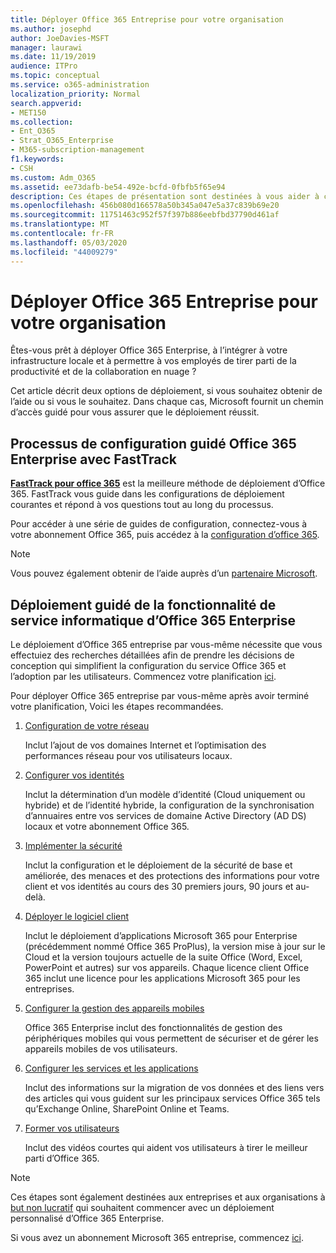 ```yaml
---
title: Déployer Office 365 Entreprise pour votre organisation
ms.author: josephd
author: JoeDavies-MSFT
manager: laurawi
ms.date: 11/19/2019
audience: ITPro
ms.topic: conceptual
ms.service: o365-administration
localization_priority: Normal
search.appverid:
- MET150
ms.collection:
- Ent_O365
- Strat_O365_Enterprise
- M365-subscription-management
f1.keywords:
- CSH
ms.custom: Adm_O365
ms.assetid: ee73dafb-be54-492e-bcfd-0fbfb5f65e94
description: Ces étapes de présentation sont destinées à vous aider à configurer votre réseau, à créer vos identités, à déployer des applications Microsoft 365 pour l’entreprise, à migrer vos données et à aider les personnes de votre organisation à utiliser Office 365.
ms.openlocfilehash: 456b080d166578a50b345a047e5a37c839b69e20
ms.sourcegitcommit: 11751463c952f57f397b886eebfbd37790d461af
ms.translationtype: MT
ms.contentlocale: fr-FR
ms.lasthandoff: 05/03/2020
ms.locfileid: "44009279"
---
```

# <a name="deploy-office-365-enterprise-for-your-organization"></a>Déployer Office 365 Entreprise pour votre organisation

Êtes-vous prêt à déployer Office 365 Enterprise, à l’intégrer à votre infrastructure locale et à permettre à vos employés de tirer parti de la productivité et de la collaboration en nuage ?

Cet article décrit deux options de déploiement, si vous souhaitez obtenir de l’aide ou si vous le souhaitez. Dans chaque cas, Microsoft fournit un chemin d’accès guidé pour vous assurer que le déploiement réussit.

## <a name="guided-office-365-enterprise-setup-process-with-fasttrack"></a>Processus de configuration guidé Office 365 Enterprise avec FastTrack

**[FastTrack pour office 365](https://docs.microsoft.com/fasttrack/O365-fasttrack-benefit-for-office-365)** est la meilleure méthode de déploiement d’Office 365. FastTrack vous guide dans les configurations de déploiement courantes et répond à vos questions tout au long du processus. 

Pour accéder à une série de guides de configuration, connectez-vous à votre abonnement Office 365, puis accédez à la [configuration d’office 365](https://aka.ms/o365fasttrack).

>[!Note]
>Vous pouvez également obtenir de l’aide auprès d’un [partenaire Microsoft](https://www.microsoft.com/solution-providers/home).
>

## <a name="do-it-yourself-guided-deployment-of-office-365-enterprise"></a>Déploiement guidé de la fonctionnalité de service informatique d’Office 365 Enterprise

Le déploiement d’Office 365 entreprise par vous-même nécessite que vous effectuiez des recherches détaillées afin de prendre les décisions de conception qui simplifient la configuration du service Office 365 et l’adoption par les utilisateurs. Commencez votre planification [ici](get-your-organization-ready-for-office-365.md).

Pour déployer Office 365 entreprise par vous-même après avoir terminé votre planification, Voici les étapes recommandées.

1. [Configuration de votre réseau](set-up-network-for-office-365.md)

   Inclut l’ajout de vos domaines Internet et l’optimisation des performances réseau pour vos utilisateurs locaux.
 
2. [Configurer vos identités](protect-your-global-administrator-accounts.md)

   Inclut la détermination d’un modèle d’identité (Cloud uniquement ou hybride) et de l’identité hybride, la configuration de la synchronisation d’annuaires entre vos services de domaine Active Directory (AD DS) locaux et votre abonnement Office 365.

3. [Implémenter la sécurité](https://docs.microsoft.com/office365/securitycompliance/security-roadmap)

   Inclut la configuration et le déploiement de la sécurité de base et améliorée, des menaces et des protections des informations pour votre client et vos identités au cours des 30 premiers jours, 90 jours et au-delà.
 
4. [Déployer le logiciel client](https://docs.microsoft.com/DeployOffice/deployment-guide-microsoft-365-apps)

   Inclut le déploiement d’applications Microsoft 365 pour Enterprise (précédemment nommé Office 365 ProPlus), la version mise à jour sur le Cloud et la version toujours actuelle de la suite Office (Word, Excel, PowerPoint et autres) sur vos appareils. Chaque licence client Office 365 inclut une licence pour les applications Microsoft 365 pour les entreprises.
 
5. [Configurer la gestion des appareils mobiles](https://support.office.com/article/set-up-mobile-device-management-mdm-in-office-365-dd892318-bc44-4eb1-af00-9db5430be3cd)

   Office 365 Enterprise inclut des fonctionnalités de gestion des périphériques mobiles qui vous permettent de sécuriser et de gérer les appareils mobiles de vos utilisateurs.
 
6. [Configurer les services et les applications](configure-services-and-applications.md)

   Inclut des informations sur la migration de vos données et des liens vers des articles qui vous guident sur les principaux services Office 365 tels qu’Exchange Online, SharePoint Online et Teams.
 
7. [Former vos utilisateurs](https://docs.microsoft.com/office365/admin/admin-overview/get-started-with-office-365#training-resources-for-your-users)

   Inclut des vidéos courtes qui aident vos utilisateurs à tirer le meilleur parti d’Office 365.
 

>[!Note]
>Ces étapes sont également destinées aux entreprises et aux organisations à [but non lucratif](https://go.microsoft.com/fwlink/?LinkId=627221) qui souhaitent commencer avec un déploiement personnalisé d’Office 365 Enterprise. 
>

Si vous avez un abonnement Microsoft 365 entreprise, commencez [ici](https://docs.microsoft.com/microsoft-365/enterprise/deploy-microsoft-365-enterprise).
